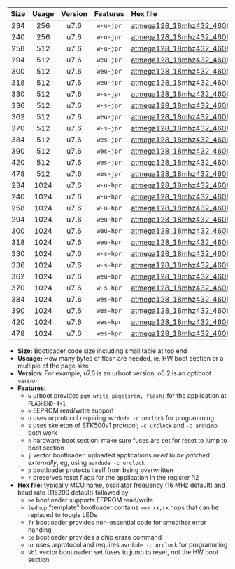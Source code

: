 |Size|Usage|Version|Features|Hex file|
|:-:|:-:|:-:|:-:|:--|
|234|256|u7.6|`w-u-jpr`|[atmega128_18mhz432_460800bps_ur_vbl.hex](https://raw.githubusercontent.com/stefanrueger/urboot/main//atmega128_18mhz432_460800bps_ur_vbl.hex)|
|240|256|u7.6|`w-u-jpr`|[atmega128_18mhz432_460800bps_lednop_ur_vbl.hex](https://raw.githubusercontent.com/stefanrueger/urboot/main//atmega128_18mhz432_460800bps_lednop_ur_vbl.hex)|
|258|512|u7.6|`w-u-jpr`|[atmega128_18mhz432_460800bps_lednop_fr_ur_vbl.hex](https://raw.githubusercontent.com/stefanrueger/urboot/main//atmega128_18mhz432_460800bps_lednop_fr_ur_vbl.hex)|
|294|512|u7.6|`weu-jpr`|[atmega128_18mhz432_460800bps_ee_ur_vbl.hex](https://raw.githubusercontent.com/stefanrueger/urboot/main//atmega128_18mhz432_460800bps_ee_ur_vbl.hex)|
|300|512|u7.6|`weu-jpr`|[atmega128_18mhz432_460800bps_ee_lednop_ur_vbl.hex](https://raw.githubusercontent.com/stefanrueger/urboot/main//atmega128_18mhz432_460800bps_ee_lednop_ur_vbl.hex)|
|318|512|u7.6|`weu-jpr`|[atmega128_18mhz432_460800bps_ee_lednop_fr_ur_vbl.hex](https://raw.githubusercontent.com/stefanrueger/urboot/main//atmega128_18mhz432_460800bps_ee_lednop_fr_ur_vbl.hex)|
|330|512|u7.6|`w-s-jpr`|[atmega128_18mhz432_460800bps_vbl.hex](https://raw.githubusercontent.com/stefanrueger/urboot/main//atmega128_18mhz432_460800bps_vbl.hex)|
|336|512|u7.6|`w-s-jpr`|[atmega128_18mhz432_460800bps_lednop_vbl.hex](https://raw.githubusercontent.com/stefanrueger/urboot/main//atmega128_18mhz432_460800bps_lednop_vbl.hex)|
|362|512|u7.6|`weu-jpr`|[atmega128_18mhz432_460800bps_ee_lednop_fr_ce_ur_vbl.hex](https://raw.githubusercontent.com/stefanrueger/urboot/main//atmega128_18mhz432_460800bps_ee_lednop_fr_ce_ur_vbl.hex)|
|370|512|u7.6|`w-s-jpr`|[atmega128_18mhz432_460800bps_lednop_fr_vbl.hex](https://raw.githubusercontent.com/stefanrueger/urboot/main//atmega128_18mhz432_460800bps_lednop_fr_vbl.hex)|
|384|512|u7.6|`wes-jpr`|[atmega128_18mhz432_460800bps_ee_vbl.hex](https://raw.githubusercontent.com/stefanrueger/urboot/main//atmega128_18mhz432_460800bps_ee_vbl.hex)|
|390|512|u7.6|`wes-jpr`|[atmega128_18mhz432_460800bps_ee_lednop_vbl.hex](https://raw.githubusercontent.com/stefanrueger/urboot/main//atmega128_18mhz432_460800bps_ee_lednop_vbl.hex)|
|420|512|u7.6|`wes-jpr`|[atmega128_18mhz432_460800bps_ee_lednop_fr_vbl.hex](https://raw.githubusercontent.com/stefanrueger/urboot/main//atmega128_18mhz432_460800bps_ee_lednop_fr_vbl.hex)|
|478|512|u7.6|`wes-jpr`|[atmega128_18mhz432_460800bps_ee_lednop_fr_ce_vbl.hex](https://raw.githubusercontent.com/stefanrueger/urboot/main//atmega128_18mhz432_460800bps_ee_lednop_fr_ce_vbl.hex)|
|234|1024|u7.6|`w-u-hpr`|[atmega128_18mhz432_460800bps_ur.hex](https://raw.githubusercontent.com/stefanrueger/urboot/main//atmega128_18mhz432_460800bps_ur.hex)|
|240|1024|u7.6|`w-u-hpr`|[atmega128_18mhz432_460800bps_lednop_ur.hex](https://raw.githubusercontent.com/stefanrueger/urboot/main//atmega128_18mhz432_460800bps_lednop_ur.hex)|
|258|1024|u7.6|`w-u-hpr`|[atmega128_18mhz432_460800bps_lednop_fr_ur.hex](https://raw.githubusercontent.com/stefanrueger/urboot/main//atmega128_18mhz432_460800bps_lednop_fr_ur.hex)|
|294|1024|u7.6|`weu-hpr`|[atmega128_18mhz432_460800bps_ee_ur.hex](https://raw.githubusercontent.com/stefanrueger/urboot/main//atmega128_18mhz432_460800bps_ee_ur.hex)|
|300|1024|u7.6|`weu-hpr`|[atmega128_18mhz432_460800bps_ee_lednop_ur.hex](https://raw.githubusercontent.com/stefanrueger/urboot/main//atmega128_18mhz432_460800bps_ee_lednop_ur.hex)|
|318|1024|u7.6|`weu-hpr`|[atmega128_18mhz432_460800bps_ee_lednop_fr_ur.hex](https://raw.githubusercontent.com/stefanrueger/urboot/main//atmega128_18mhz432_460800bps_ee_lednop_fr_ur.hex)|
|330|1024|u7.6|`w-s-hpr`|[atmega128_18mhz432_460800bps.hex](https://raw.githubusercontent.com/stefanrueger/urboot/main//atmega128_18mhz432_460800bps.hex)|
|336|1024|u7.6|`w-s-hpr`|[atmega128_18mhz432_460800bps_lednop.hex](https://raw.githubusercontent.com/stefanrueger/urboot/main//atmega128_18mhz432_460800bps_lednop.hex)|
|362|1024|u7.6|`weu-hpr`|[atmega128_18mhz432_460800bps_ee_lednop_fr_ce_ur.hex](https://raw.githubusercontent.com/stefanrueger/urboot/main//atmega128_18mhz432_460800bps_ee_lednop_fr_ce_ur.hex)|
|370|1024|u7.6|`w-s-hpr`|[atmega128_18mhz432_460800bps_lednop_fr.hex](https://raw.githubusercontent.com/stefanrueger/urboot/main//atmega128_18mhz432_460800bps_lednop_fr.hex)|
|384|1024|u7.6|`wes-hpr`|[atmega128_18mhz432_460800bps_ee.hex](https://raw.githubusercontent.com/stefanrueger/urboot/main//atmega128_18mhz432_460800bps_ee.hex)|
|390|1024|u7.6|`wes-hpr`|[atmega128_18mhz432_460800bps_ee_lednop.hex](https://raw.githubusercontent.com/stefanrueger/urboot/main//atmega128_18mhz432_460800bps_ee_lednop.hex)|
|420|1024|u7.6|`wes-hpr`|[atmega128_18mhz432_460800bps_ee_lednop_fr.hex](https://raw.githubusercontent.com/stefanrueger/urboot/main//atmega128_18mhz432_460800bps_ee_lednop_fr.hex)|
|478|1024|u7.6|`wes-hpr`|[atmega128_18mhz432_460800bps_ee_lednop_fr_ce.hex](https://raw.githubusercontent.com/stefanrueger/urboot/main//atmega128_18mhz432_460800bps_ee_lednop_fr_ce.hex)|

- **Size:** Bootloader code size including small table at top end
- **Useage:** How many bytes of flash are needed, ie, HW boot section or a multiple of the page size
- **Version:** For example, u7.6 is an urboot version, o5.2 is an optiboot version
- **Features:**
  + `w` urboot provides `pgm_write_page(sram, flash)` for the application at `FLASHEND-4+1`
  + `e` EEPROM read/write support
  + `u` uses urprotocol requiring `avrdude -c urclock` for programming
  + `s` uses skeleton of STK500v1 protocol; `-c urclock` and `-c arduino` both work
  + `h` hardware boot section: make sure fuses are set for reset to jump to boot section
  + `j` vector bootloader: uploaded applications *need to be patched externally*, eg, using `avrdude -c urclock`
  + `p` bootloader protects itself from being overwritten
  + `r` preserves reset flags for the application in the register R2
- **Hex file:** typically MCU name, oscillator frequency (16 MHz default) and baud rate (115200 default) followed by
  + `ee` bootloader supports EEPROM read/write
  + `lednop` "template" bootloader contains `mov rx,rx` nops that can be replaced to toggle LEDs
  + `fr` bootloader provides non-essential code for smoother error handing
  + `ce` bootloader provides a chip erase command
  + `ur` uses urprotocol and requires `avrdude -c urclock` for programming
  + `vbl` vector bootloader: set fuses to jump to reset, not the HW boot section
